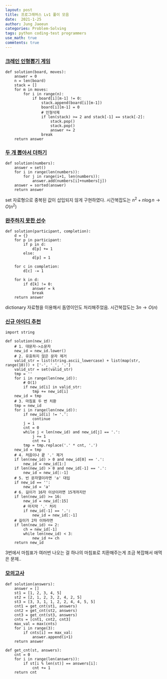 ```yaml
---
layout: post
title: 프로그래머스 Lv1 풀이 모음
date:  2021-1-25
author: Jung Jaeeun
categories: Problem-Solving
tags: python coding-test programmers
use_math: true
commtents: true
---
```


### [크레인 인형뽑기 게임](https://programmers.co.kr/learn/courses/30/lessons/64061)

```python3
def solution(board, moves):
    answer = 0
    n = len(board)
    stack = []
    for m in moves:
        for i in range(n):
            if board[i][m-1] != 0:
                stack.append(board[i][m-1])
                board[i][m-1] = 0
                # 인형삭제
                if len(stack) >= 2 and stack[-1] == stack[-2]:
                    stack.pop()
                    stack.pop()
                    answer += 2
                break
    return answer
```

### [두 개 뽑아서 더하기](https://programmers.co.kr/learn/courses/30/lessons/68644)

```python3
def solution(numbers):
    answer = set()
    for i in range(len(numbers)):
        for j in range(i+1, len(numbers)):
            answer.add(numbers[i]+numbers[j])
    answer = sorted(answer)
    return answer
```

set 자료형으로 중복된 값이 삽입되지 않게 구현하였다. 시간복잡도는 $n^2 + n\log n \rightarrow O(n^2)$

### [완주하지 못한 선수](https://programmers.co.kr/learn/courses/30/lessons/42576)

```python3
def solution(participant, completion):
    d = {}
    for p in participant:
        if p in d:
            d[p] += 1
        else:
            d[p] = 1
    
    for c in completion:
        d[c] -= 1
    
    for k in d:
        if d[k] != 0:
            answer = k
            break
    return answer
```

dictionary 자료형을 이용해서 돔영이인도 처리해주었음. 시간복잡도는 $3n \rightarrow O(n)$

### [신규 아이디 추천](https://programmers.co.kr/learn/courses/30/lessons/72410)

```python3
import string

def solution(new_id):
    # 1. 대문자->소문자
    new_id = new_id.lower()
    # 2. 유효하지 않은 문자 제거
    valid_str = list(string.ascii_lowercase) + list(map(str, range(10))) + ['-', '_', '.']
    valid_str = set(valid_str)
    tmp = ''
    for i in range(len(new_id)):
        # O(1)
        if new_id[i] in valid_str:
            tmp += new_id[i]
    new_id = tmp
    # 3. 마침표 두 번 치환
    tmp = new_id
    for i in range(len(new_id)):
        if new_id[i] != '.':
            continue
        j = i
        cnt = 0
        while j < len(new_id) and new_id[j] == '.':
            j += 1
            cnt += 1
        tmp = tmp.replace('.' * cnt, '.')
    new_id = tmp
    # 4. 처음이나 끝 '.' 제거
    if len(new_id) > 0 and new_id[0] == '.':
        new_id = new_id[1:]
    if len(new_id) > 0 and new_id[-1] == '.':
        new_id = new_id[:-1]
    # 5. 빈 문자열이라면 'a' 대입
    if new_id == '':
        new_id = 'a'
    # 6. 길이가 16자 이상이라면 15개까지만
    if len(new_id) >= 16:
        new_id = new_id[:15]
        # 마지막 '.' 처리
        if new_id[-1] == '.':
            new_id = new_id[:-1]
    # 길이가 2자 이하라면
    if len(new_id) <= 2:
        ch = new_id[-1]
        while len(new_id) < 3:
            new_id += ch
    return new_id
```

3번에서 마침표가 여러번 나오는 걸 하나의 마침표로 치환해주는게 조금 복잡해서 애먹은 문제..

### [모의고사](https://programmers.co.kr/learn/courses/30/lessons/42840)

```python3
def solution(answers):
    answer = []
    st1 = [1, 2, 3, 4, 5]
    st2 = [2, 1, 2, 3, 2, 4, 2, 5]
    st3 = [3, 3, 1, 1, 2, 2, 4, 4, 5, 5]
    cnt1 = get_cnt(st1, answers)
    cnt2 = get_cnt(st2, answers)
    cnt3 = get_cnt(st3, answers)
    cnts = [cnt1, cnt2, cnt3]
    max_val = max(cnts)
    for i in range(3):
        if cnts[i] == max_val:
            answer.append(i+1)
    return answer

def get_cnt(st, answers):
    cnt = 0
    for i in range(len(answers)):
        if st[i % len(st)] == answers[i]:
            cnt += 1
    return cnt
```